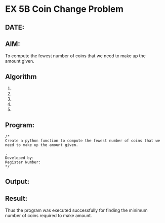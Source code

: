 # EX 5B Coin Change Problem
## DATE:
## AIM:
To compute the fewest number of coins that we need to make up the amount given.


## Algorithm
1. 
2. 
3. 
4.  
5.   

## Program:
```
/*
Create a python function to compute the fewest number of coins that we need to make up the amount given.

.
Developed by: 
Register Number:  
*/
```

## Output:



## Result:
Thus the program was executed successfully for finding the minimum number of coins required to make amount.

